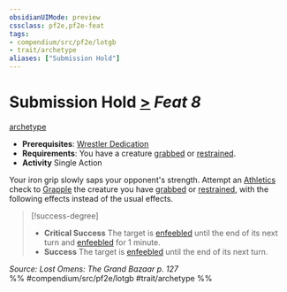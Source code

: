 ```yaml
---
obsidianUIMode: preview
cssclass: pf2e,pf2e-feat
tags:
- compendium/src/pf2e/lotgb
- trait/archetype
aliases: ["Submission Hold"]
---
```

# Submission Hold  [>](chapter-9-playing-the-game.md#Actions "Single Action") *Feat 8*  
[archetype](archetype.md "Archetype Feat Trait")  

- **Prerequisites**: [Wrestler Dedication](wrestler-dedication-lotgb.md)
- **Requirements**: You have a creature [grabbed](conditions.md#Grabbed) or [restrained](conditions.md#Restrained).
- **Activity** Single Action

Your iron grip slowly saps your opponent's strength. Attempt an [Athletics](skills.md#Athletics) check to [Grapple](Reference/Rules/Actions/grapple.md) the creature you have [grabbed](conditions.md#Grabbed) or [restrained](conditions.md#Restrained), with the following effects instead of the usual effects.

> [!success-degree] 
> - **Critical Success** The target is [enfeebled](conditions.md#Enfeebled) until the end of its next turn and [enfeebled](conditions.md#Enfeebled) for 1 minute.
> - **Success** The target is [enfeebled](conditions.md#Enfeebled) until the end of its next turn.

*Source: Lost Omens: The Grand Bazaar p. 127*  
%% #compendium/src/pf2e/lotgb #trait/archetype %%